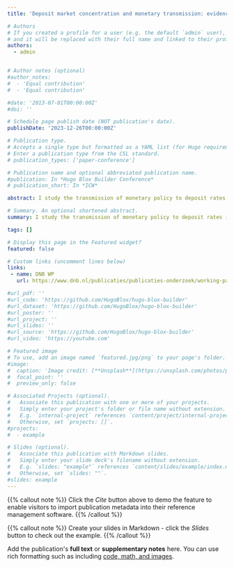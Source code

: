 ```yaml
---
title: 'Deposit market concentration and monetary transmission: evidence from the euro area'

# Authors
# If you created a profile for a user (e.g. the default `admin` user), write the username (folder name) here
# and it will be replaced with their full name and linked to their profile.
authors:
  - admin


# Author notes (optional)
#author_notes:
#  - 'Equal contribution'
#  - 'Equal contribution'

#date: '2013-07-01T00:00:00Z'
#doi: ''

# Schedule page publish date (NOT publication's date).
publishDate: '2023-12-26T00:00:00Z'

# Publication type.
# Accepts a single type but formatted as a YAML list (for Hugo requirements).
# Enter a publication type from the CSL standard.
# publication_types: ['paper-conference']

# Publication name and optional abbreviated publication name.
#publication: In *Hugo Blox Builder Conference*
# publication_short: In *ICW*

abstract: I study the transmission of monetary policy to deposit rates in the euro area with a focus on the role of banking sector concentration. Using a local projections framework with 2003-2022 country-level and bank-level data for thirteen euro area member states, I find that deposit rates respond symmetrically to unexpected changes in monetary policy. However, more concentrated domestic banking sectors do pass on unexpected monetary tightening (easing) more slowly (quickly) than less concentrated banking sectors, which contributes to a temporary divergence of deposit rates across the euro area. These results suggest that heterogeneity in the degree of banking sector concentration matters for the transmission of monetary policy, which in turn may affect banking sector profitability as well as the macro-economic response to monetary policy. 

# Summary. An optional shortened abstract.
summary: I study the transmission of monetary policy to deposit rates in the euro area with a focus on the role of banking sector concentration. Using a local projections framework with 2003-2022 country-level and bank-level data for thirteen euro area member states, I find that deposit rates respond symmetrically to unexpected changes in monetary policy. However, more concentrated domestic banking sectors do pass on unexpected monetary tightening (easing) more slowly (quickly) than less concentrated banking sectors, which contributes to a temporary divergence of deposit rates across the euro area. These results suggest that heterogeneity in the degree of banking sector concentration matters for the transmission of monetary policy, which in turn may affect banking sector profitability as well as the macro-economic response to monetary policy. 

tags: []

# Display this page in the Featured widget?
featured: false

# Custom links (uncomment lines below)
links:
 - name: DNB WP
   url: https://www.dnb.nl/publicaties/publicaties-onderzoek/working-paper-2023/790-deposit-market-concentration-and-monetary-transmission-evidence-from-the-euro-area/

#url_pdf: ''
#url_code: 'https://github.com/HugoBlox/hugo-blox-builder'
#url_dataset: 'https://github.com/HugoBlox/hugo-blox-builder'
#url_poster: ''
#url_project: ''
#url_slides: ''
#url_source: 'https://github.com/HugoBlox/hugo-blox-builder'
#url_video: 'https://youtube.com'

# Featured image
# To use, add an image named `featured.jpg/png` to your page's folder.
#image:
#  caption: 'Image credit: [**Unsplash**](https://unsplash.com/photos/pLCdAaMFLTE)'
#  focal_point: ''
#  preview_only: false

# Associated Projects (optional).
#   Associate this publication with one or more of your projects.
#   Simply enter your project's folder or file name without extension.
#   E.g. `internal-project` references `content/project/internal-project/index.md`.
#   Otherwise, set `projects: []`.
#projects:
#  - example

# Slides (optional).
#   Associate this publication with Markdown slides.
#   Simply enter your slide deck's filename without extension.
#   E.g. `slides: "example"` references `content/slides/example/index.md`.
#   Otherwise, set `slides: ""`.
#slides: example
---
```


{{% callout note %}}
Click the _Cite_ button above to demo the feature to enable visitors to import publication metadata into their reference management software.
{{% /callout %}}

{{% callout note %}}
Create your slides in Markdown - click the _Slides_ button to check out the example.
{{% /callout %}}

Add the publication's **full text** or **supplementary notes** here. You can use rich formatting such as including [code, math, and images](https://docs.hugoblox.com/content/writing-markdown-latex/).

